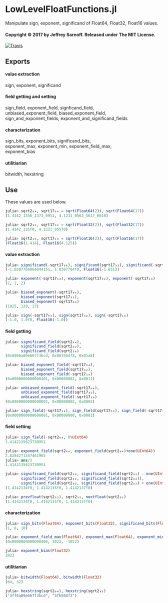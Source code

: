 # LowLevelFloatFunctions.jl
Manipulate sign, exponent, significand of Float64, Float32, Float16 values.

#### Copyright &copy; 2017 by Jeffrey Sarnoff.  Released under The MIT License.

[![Travis](https://travis-ci.org/JeffreySarnoff/LowLevelFloatFunctions.jl.svg?branch=master)](https://travis-ci.org/JeffreySarnoff/LowLevelFloatFunctions.jl)

## Exports

#### value extraction

sign, exponent, significand

#### field getting and setting

sign_field, exponent_field, signficand_field,    
unbiased_exponent_field, biased_exponent_field,    
sign_and_exponent_fields, exponent_and_significand_fields

#### characterization

sign_bits, exponent_bits, significand_bits,        
exponent_max, exponent_min, exponent_field_max,        
exponent_bias

#### utilitiarian

bitwidth, hexstring

## Use

These values are used below.

```julia
julia> sqrt2₆₄, sqrt17₆₄ = sqrt(Float64(2)), sqrt(Float64(17))
(1.4142_1356_2373_0951, 4.1231_0562_5617_6610)

julia> sqrt2₃₂, sqrt17₃₂ = sqrt(Float32(2)), sqrt(Float32(17))
(1.4142_135f0, 4.1231_055f0)

julia> sqrt2₁₆, sqrt17₁₆ = sqrt(Float16(2)), sqrt(Float16(17))
(Float16(1.414), Float16(4.125))
```

#### value extraction

```julia
julia> significand(-sqrt17₆₄), significand(sqrt17₃₂), significand(-sqrt17₁₆)
(-1.0307764064044151, 1.0307764f0, Float16(-1.031))

julia> exponent(-sqrt17₆₄), exponent(sqrt17₃₂), exponent(-sqrt17₁₆)
(2, 2, 2)

julia> biased_exponent(-sqrt17₆₄),    
       biased_exponent(sqrt17₃₂),    
       biased_exponent(-sqrt17₁₆)
(1025, 129, 17)

julia> sign(-sqrt17₆₄), sign(sqrt17₃₂), sign(-sqrt17₁₆)
(-1.0, 1.0f0, Float16(-1.0))
```
#### field getting
```julia
julia> significand_field(sqrt2₆₄),    
       significand_field(sqrt2₃₂),
       significand_field(sqrt2₁₆)
(0x0006a09e667f3bcd, 0x003504f3, 0x01a8)

julia> biased_exponent_field(-sqrt17₆₄),
       biased_exponent_field(sqrt17₃₂),    
       biased_exponent_field(-sqrt17₁₆)
(0x0000000000000401, 0x00000081, 0x0011)

julia> unbiased_exponent_field(-sqrt17₆₄),
       unbiased_exponent_field(sqrt17₃₂),    
       unbiased_exponent_field(-sqrt17₁₆)
(0x0000000000000002, 0x00000002, 0x0002)

julia> sign_field(-sqrt17₆₄), sign_field(sqrt17₃₂), sign_field(-sqrt17₁₆)
(0x0000000000000001, 0x00000000, 0x0001)
```
#### field setting
```julia
julia> sign_field(-sqrt2₆₄, 0%UInt64)
1.4142135623730951

julia> exponent_field(sqrt2₆₄, exponent_field(sqrt2₆₄)+one(UInt64))
2.8284271247461903
julia> ans/2
1.4142135623730951

julia> significand_field(sqrt2₃₂, significand_field(sqrt2₃₂) - one(UInt32)),
       significand_field(sqrt2₃₂, significand_field(sqrt2₃₂)),
       significand_field(sqrt2₃₂, significand_field(sqrt2₃₂) + one(UInt32))
(1.4142134f0, 1.4142135f0, 1.4142137f0)

julia> prevfloat(sqrt2₃₂), sqrt2₃₂, nextfloat(sqrt2₃₂)
(1.4142134f0, 1.4142135f0, 1.4142137f0)
```
#### characterization
```julia
julia> sign_bits(Float64), exponent_bits(Float32), significand_bits(Float16)
(1, 8, 10)

julia> exponent_field_max(Float64), exponent_max(Float64), exponent_min(Float64)    
(0x0000000000000400, 1023, -1022)

julia> exponent_bias(Float32)
1023
```
#### utilitiarian
```julia
julia> bitwidth(Float64), bitwidth(Float32)
(64, 32)

julia> hexstring(sqrt2₆₄), hexstring(sqrt2₃₂)
("3ff6a09e667f3bcd", "3fb504f3")
```
